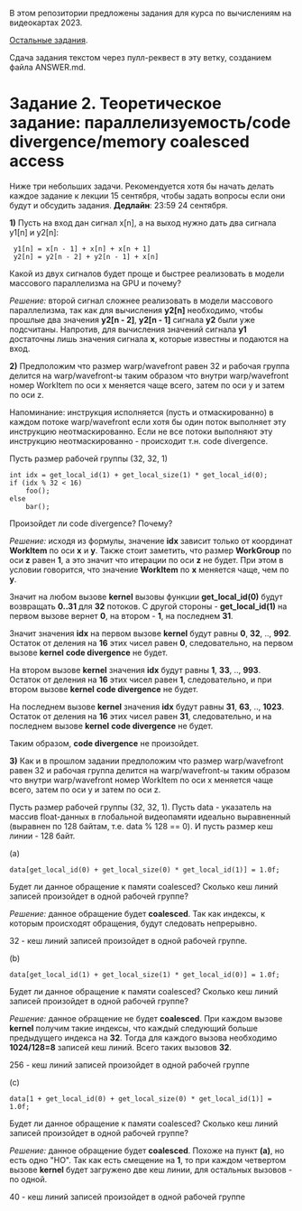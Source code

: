 В этом репозитории предложены задания для курса по вычислениям на видеокартах 2023.

[Остальные задания](https://github.com/GPGPUCourse/GPGPUTasks2023/).

Сдача задания текстом через пулл-реквест в эту ветку, созданием файла ANSWER.md.

# Задание 2. Теоретическое задание: параллелизуемость/code divergence/memory coalesced access

Ниже три небольших задачи. Рекомендуется хотя бы начать делать каждое задание к лекции 15 сентября, чтобы задать вопросы если они будут и обсудить задания. **Дедлайн**: 23:59 24 сентября.

**1)** Пусть на вход дан сигнал x[n], а на выход нужно дать два сигнала y1[n] и y2[n]:

```
 y1[n] = x[n - 1] + x[n] + x[n + 1]
 y2[n] = y2[n - 2] + y2[n - 1] + x[n]
```

Какой из двух сигналов будет проще и быстрее реализовать в модели массового параллелизма на GPU и почему?

_Решение:_ второй сигнал сложнее реализовать в модели массового параллелизма, так как для вычисления **y2[n]** необходимо, чтобы прошлые два значения **y2[n - 2]**, **y2[n - 1]** сигнала **y2** были уже подсчитаны. Напротив, для вычисления значений сигнала **y1** достаточны лишь значения сигнала **x**, которые известны и подаются на вход.

**2)** Предположим что размер warp/wavefront равен 32 и рабочая группа делится
 на warp/wavefront-ы таким образом что внутри warp/wavefront
 номер WorkItem по оси x меняется чаще всего, затем по оси y и затем по оси z.

Напоминание: инструкция исполняется (пусть и отмаскированно) в каждом потоке warp/wavefront если хотя бы один поток выполняет эту инструкцию неотмаскированно. Если не все потоки выполняют эту инструкцию неотмаскированно - происходит т.н. code divergence.

Пусть размер рабочей группы (32, 32, 1)

```
int idx = get_local_id(1) + get_local_size(1) * get_local_id(0);
if (idx % 32 < 16)
    foo();
else
    bar();
```

Произойдет ли code divergence? Почему?

_Решение:_ исходя из формулы, значение **idx** зависит только от координат **WorkItem** по оси **x** и **y**. Также стоит заметить, что размер **WorkGroup** по оси **z** равен **1**, а это значит что итерации по оси **z** не будет. При этом в условии говорится, что значение **WorkItem** по **x** меняется чаще, чем по **y**. 

Значит на любом вызове **kernel** вызовы функции **get_local_id(0)** будут возвращать **0..31** для **32** потоков. С другой стороны - **get_local_id(1)** на первом вызове вернет **0**, на втором - **1**, на последнем **31**. 

Значит значения **idx** на первом вызове **kernel** будут равны **0**, **32**, .., **992**. Остаток от деления на **16** этих чисел равен **0**, следовательно, на первом вызове **kernel** **code divergence** не будет.

На втором вызове **kernel** значения **idx** будут равны **1**, **33**, .., **993**. Остаток от деления на **16** этих чисел равен **1**, следовательно, и при втором вызове **kernel** **code divergence** не будет.

На последнем вызове **kernel** значения **idx** будут равны **31**, **63**, .., **1023**. Остаток от деления на **16** этих чисел равен **31**, следовательно, и на последнем вызове **kernel** **code divergence** не будет.

Таким образом, **code divergence** не произойдет.

**3)** Как и в прошлом задании предположим что размер warp/wavefront равен 32 и рабочая группа делится
 на warp/wavefront-ы таким образом что внутри warp/wavefront
 номер WorkItem по оси x меняется чаще всего, затем по оси y и затем по оси z.

Пусть размер рабочей группы (32, 32, 1).
Пусть data - указатель на массив float-данных в глобальной видеопамяти идеально выравненный (выравнен по 128 байтам, т.е. data % 128 == 0). И пусть размер кеш линии - 128 байт.

(a)
```
data[get_local_id(0) + get_local_size(0) * get_local_id(1)] = 1.0f;
```

Будет ли данное обращение к памяти coalesced? Сколько кеш линий записей произойдет в одной рабочей группе?

_Решение:_ данное обращение будет **coalesced**. Так как индексы, к которым происходят обращения, будут следовать непрерывно.

32 - кеш линий записей произойдет в одной рабочей группе.

(b)
```
data[get_local_id(1) + get_local_size(1) * get_local_id(0)] = 1.0f;
```

Будет ли данное обращение к памяти coalesced? Сколько кеш линий записей произойдет в одной рабочей группе?

_Решение:_ данное обращение не будет **coalesced**. При каждом вызове **kernel** получим такие индексы, что каждый следующий больше предыдущего индекса на **32**. Тогда для каждого вызова необходимо **1024/128=8** записей кеш линий. Всего таких вызовов **32**.

256 - кеш линий записей произойдет в одной рабочей группе

(c)
```
data[1 + get_local_id(0) + get_local_size(0) * get_local_id(1)] = 1.0f;
```

Будет ли данное обращение к памяти coalesced? Сколько кеш линий записей произойдет в одной рабочей группе?

_Решение:_ данное обращение будет **coalesced**. Похоже на пункт **(a)**, но есть одно "НО". Так как есть смещение на **1**, то при каждом четвертом вызове **kernel** будет загружено две кеш линии, для остальных вызовов - по одной.

40 - кеш линий записей произойдет в одной рабочей группе
